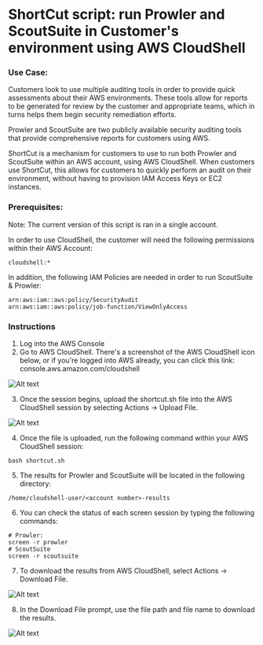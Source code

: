 # ShortCut script: run Prowler and ScoutSuite in Customer's environment using AWS CloudShell

### Use Case:

Customers look to use multiple auditing tools in order to provide quick assessments about their AWS environments. These tools allow for reports to be generated for review by the customer and appropriate teams, which in turns helps them begin security remediation efforts.

Prowler and ScoutSuite are two publicly available security auditing tools that provide comprehensive reports for customers using AWS.

ShortCut is a mechanism for customers to use to run both Prowler and ScoutSuite within an AWS account, using AWS CloudShell. When customers use ShortCut, this allows for customers to quickly perform an audit on their environment, without having to provision IAM Access Keys or EC2 instances.

### Prerequisites:

Note: The current version of this script is ran in a single account.

In order to use CloudShell, the customer will need the following permissions within their AWS Account:
```
cloudshell:*
```

In addition, the following IAM Policies are needed in order to run ScoutSuite & Prowler:
```
arn:aws:iam::aws:policy/SecurityAudit
arn:aws:iam::aws:policy/job-function/ViewOnlyAccess
```

### Instructions
1. Log into the AWS Console
2. Go to AWS CloudShell. There's a screenshot of the AWS CloudShell icon below, or if you're logged into AWS already, you can click this link: console.aws.amazon.com/cloudshell

![Alt text](screenshots/cloudshell_icon.png)

3. Once the session begins, upload the shortcut.sh file into the AWS CloudShell session by selecting Actions -> Upload File.

![Alt text](screenshots/action_upload_icon.png)

4. Once the file is uploaded, run the following command within your AWS CloudShell session:
```
bash shortcut.sh
```
5. The results for Prowler and ScoutSuite will be located in the following directory:
```
/home/cloudshell-user/<account number>-results
```
6. You can check the status of each screen session by typing the following commands:
```
# Prowler:
screen -r prowler
# ScoutSuite
screen -r scoutsuite
```
7. To download the results from AWS CloudShell, select Actions -> Download File.

![Alt text](screenshots/action_download_icon.png)

8. In the Download File prompt, use the file path and file name to download the results.

![Alt text](screenshots/download_prompt.png)

